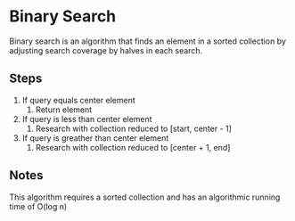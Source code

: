 # Binary Search #

Binary search is an algorithm that finds an element in a sorted collection by adjusting search coverage by halves in each search.

## Steps ##

1. If query equals center element
    1. Return element
2. If query is less than center element
    1. Research with collection reduced to [start, center - 1]
3. If query is greather than center element
    1. Research with collection reduced to [center + 1, end]

## Notes ##

 This algorithm requires a sorted collection and has an algorithmic running time of O(log n)